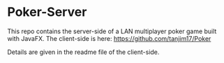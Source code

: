 # Poker-Server
This repo contains the server-side of a LAN multiplayer poker game built with JavaFX. The client-side is here:
https://github.com/tanjim17/Poker

Details are given in the readme file of the client-side.
